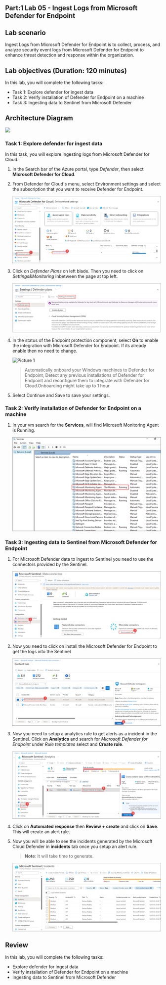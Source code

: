## Part:1 Lab 05 - Ingest Logs from Microsoft Defender for Endpoint

## Lab scenario
Ingest Logs from Microsoft Defender for Endpoint is to collect, process, and analyze security event logs from Microsoft Defender for Endpoint to enhance threat detection and response within the organization.

## Lab objectives (Duration: 120 minutes)

In this lab, you will complete the following tasks:
- Task 1: Explore defender for ingest data
- Task 2: Verify installation of Defender for Endpoint on a machine
- Task 3: Ingesting data to Sentinel from Microsoft Defender

## Architecture Diagram

   ![](../media/lab07.png)

### Task 1: Explore defender for ingest data 

In this task, you will explore ingesting logs from Microsoft Defender for Cloud.

1. In the Search bar of the Azure portal, type *Defender*, then select **Microsoft Defender for Cloud**.

1. From Defender for Cloud's menu, select Environment settings and select the subscription that you want to receive Defender for Endpoint.

     ![Picture 1](../media/image_50.png)

1. Click on *Defender Plans* on left blade. Then you need to click on *Settings&Monitoring* inbetween the page at top left.

    ![](../media/image_49.png)

1. In the status of the Endpoint protection component, select **On** to enable the integration with Microsoft Defender for Endpoint. If its already enable then no need to change.

   ![Picture 1](../media/Endpoint_Protection_1.png)
   
   > Automatically onboard your Windows machines to Defender for Endpoint, Detect any previous installations of Defender for Endpoint and reconfigure them to integrate with Defender for Cloud.Onboarding might take up to 1 hour.

1. Select Continue and Save to save your settings.

### Task 2: Verify installation of Defender for Endpoint on a machine

1. In your vm search for the **Services**, will find Microsoft Monitoring Agent is Running.

   ![Picture 1](../media/image_46.png)   

### Task 3: Ingesting data to Sentinel from Microsoft Defender for Endpoint 

1. For Microsoft Defender data to ingest to Sentinel you need to use the connectors provided by the Sentinel.

   ![Picture 1](../media/image_44.png)

1. Now you need to click on install the Microsoft Defender for Endpoint to get the logs into the Sentinel

   ![Picture 1](../media/image_51.png)

1. Now you need to setup a analytics rule to get alerts as a incident in the Sentinel. Click on **Analytics** and search for *Microsoft Defender for Endpoint* under *Rule templates* select and **Create rule**.
   
   ![Picture 1](../media/image_52.png)

1. Click on **Automated response** then **Review + create** and click on **Save**. This will create an alert rule.

1. Now you will be able to see the incidents generated by the Microsoft Cloud Defender in **incidents** tab once you setup an alert rule.
   >**Note**: It will take time to generate.    

   ![Picture 1](../media/image_54.png)   

## Review
In this lab, you will complete the following tasks:
- Explore defender for ingest data
- Verify installation of Defender for Endpoint on a machine
- Ingesting data to Sentinel from Microsoft Defender
